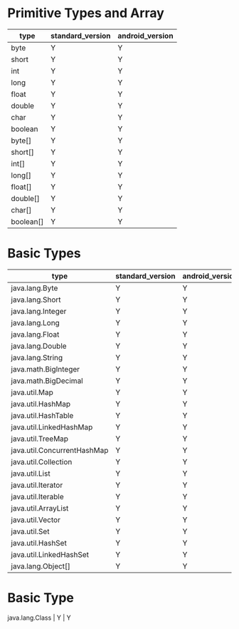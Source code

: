# Primitive Types and Array
type                 | standard_version | android_version 
---------------------|------------------|----------------
byte                 | Y                | Y
short                | Y                | Y
int                  | Y                | Y
long                 | Y                | Y
float                | Y                | Y
double               | Y                | Y
char                 | Y                | Y
boolean              | Y                | Y
byte[]               | Y                | Y
short[]              | Y                | Y
int[]                | Y                | Y
long[]               | Y                | Y
float[]              | Y                | Y
double[]             | Y                | Y
char[]               | Y                | Y
boolean[]            | Y                | Y

# Basic Types
type                           | standard_version | android_version 
-------------------------------|------------------|----------------
java.lang.Byte                 | Y                | Y
java.lang.Short                | Y                | Y
java.lang.Integer              | Y                | Y
java.lang.Long                 | Y                | Y
java.lang.Float                | Y                | Y
java.lang.Double               | Y                | Y
java.lang.String               | Y                | Y
java.math.BigInteger           | Y                | Y
java.math.BigDecimal           | Y                | Y
java.util.Map                  | Y                | Y
java.util.HashMap              | Y                | Y
java.util.HashTable            | Y                | Y
java.util.LinkedHashMap        | Y                | Y
java.util.TreeMap              | Y                | Y
java.util.ConcurrentHashMap    | Y                | Y
java.util.Collection           | Y                | Y
java.util.List                 | Y                | Y
java.util.Iterator             | Y                | Y
java.util.Iterable             | Y                | Y
java.util.ArrayList            | Y                | Y
java.util.Vector               | Y                | Y
java.util.Set                  | Y                | Y
java.util.HashSet              | Y                | Y
java.util.LinkedHashSet        | Y                | Y
java.lang.Object[]             | Y                | Y

# Basic Type
java.lang.Class      | Y                | Y